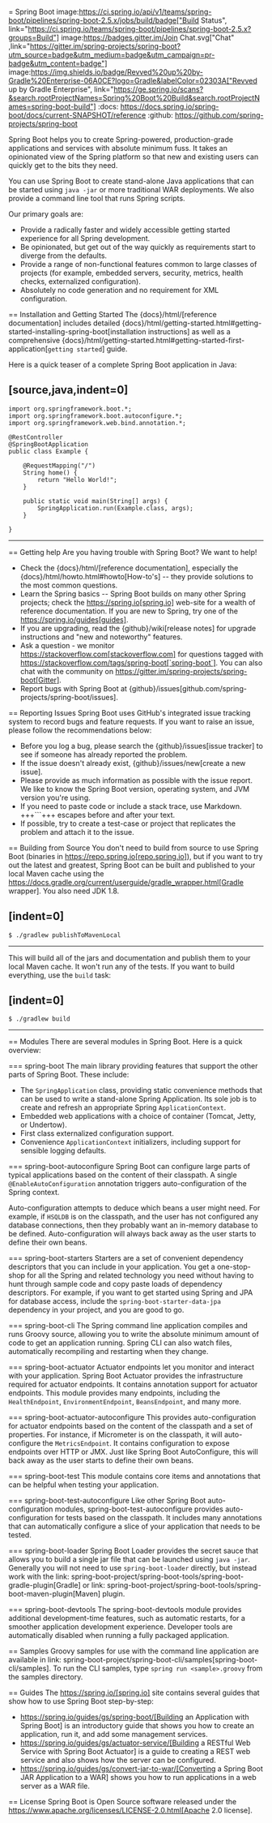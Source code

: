 = Spring Boot image:https://ci.spring.io/api/v1/teams/spring-boot/pipelines/spring-boot-2.5.x/jobs/build/badge["Build
Status",
link="https://ci.spring.io/teams/spring-boot/pipelines/spring-boot-2.5.x?groups=Build"] image:https://badges.gitter.im/Join
Chat.svg["Chat"
,link="https://gitter.im/spring-projects/spring-boot?utm_source=badge&utm_medium=badge&utm_campaign=pr-badge&utm_content=badge"] image:https://img.shields.io/badge/Revved%20up%20by-Gradle%20Enterprise-06A0CE?logo=Gradle&labelColor=02303A["Revved
up by Gradle Enterprise", link="https://ge.spring.io/scans?&search.rootProjectNames=Spring%20Boot%20Build&search.rootProjectNames=spring-boot-build"]
:docs: https://docs.spring.io/spring-boot/docs/current-SNAPSHOT/reference
:github: https://github.com/spring-projects/spring-boot

Spring Boot helps you to create Spring-powered, production-grade applications and services with absolute minimum fuss.
It takes an opinionated view of the Spring platform so that new and existing users can quickly get to the bits they
need.

You can use Spring Boot to create stand-alone Java applications that can be started using `java -jar` or more
traditional WAR deployments.
We also provide a command line tool that runs Spring scripts.

Our primary goals are:

* Provide a radically faster and widely accessible getting started experience for all Spring development.
* Be opinionated, but get out of the way quickly as requirements start to diverge from the defaults.
* Provide a range of non-functional features common to large classes of projects (for example, embedded servers,
  security, metrics, health checks, externalized configuration).
* Absolutely no code generation and no requirement for XML configuration.

== Installation and Getting Started
The {docs}/html/[reference documentation] includes detailed
{docs}/html/getting-started.html#getting-started-installing-spring-boot[installation instructions] as well as a
comprehensive {docs}/html/getting-started.html#getting-started-first-application[``getting started``] guide.

Here is a quick teaser of a complete Spring Boot application in Java:

[source,java,indent=0]
----

	import org.springframework.boot.*;
	import org.springframework.boot.autoconfigure.*;
	import org.springframework.web.bind.annotation.*;

	@RestController
	@SpringBootApplication
	public class Example {

		@RequestMapping("/")
		String home() {
			return "Hello World!";
		}

		public static void main(String[] args) {
			SpringApplication.run(Example.class, args);
		}

	}

----



== Getting help
Are you having trouble with Spring Boot? We want to help!

* Check the {docs}/html/[reference documentation], especially the {docs}/html/howto.html#howto[How-to's] -- they provide
  solutions to the most common questions.
* Learn the Spring basics -- Spring Boot builds on many other Spring projects; check the https://spring.io[spring.io]
  web-site for a wealth of reference documentation.
  If you are new to Spring, try one of the https://spring.io/guides[guides].
* If you are upgrading, read the {github}/wiki[release notes] for upgrade instructions and "new and noteworthy"
  features.
* Ask a question - we monitor https://stackoverflow.com[stackoverflow.com] for questions tagged
  with https://stackoverflow.com/tags/spring-boot[`spring-boot`].
  You can also chat with the community on https://gitter.im/spring-projects/spring-boot[Gitter].
* Report bugs with Spring Boot at {github}/issues[github.com/spring-projects/spring-boot/issues].

== Reporting Issues
Spring Boot uses GitHub's integrated issue tracking system to record bugs and feature requests.
If you want to raise an issue, please follow the recommendations below:

* Before you log a bug, please search the {github}/issues[issue tracker] to see if someone has already reported the
  problem.
* If the issue doesn't already exist, {github}/issues/new[create a new issue].
* Please provide as much information as possible with the issue report.
  We like to know the Spring Boot version, operating system, and JVM version you're using.
* If you need to paste code or include a stack trace, use Markdown.
  +++```+++ escapes before and after your text.
* If possible, try to create a test-case or project that replicates the problem and attach it to the issue.

== Building from Source
You don't need to build from source to use Spring Boot (binaries in https://repo.spring.io[repo.spring.io]), but if you
want to try out the latest and greatest, Spring Boot can be built and published to your local Maven cache using
the https://docs.gradle.org/current/userguide/gradle_wrapper.html[Gradle wrapper].
You also need JDK 1.8.

[indent=0]
----

	$ ./gradlew publishToMavenLocal

----

This will build all of the jars and documentation and publish them to your local Maven cache.
It won't run any of the tests.
If you want to build everything, use the `build` task:

[indent=0]
----

	$ ./gradlew build

----



== Modules
There are several modules in Spring Boot. Here is a quick overview:

=== spring-boot
The main library providing features that support the other parts of Spring Boot. These include:

* The `SpringApplication` class, providing static convenience methods that can be used to write a stand-alone Spring
  Application.
  Its sole job is to create and refresh an appropriate Spring `ApplicationContext`.
* Embedded web applications with a choice of container (Tomcat, Jetty, or Undertow).
* First class externalized configuration support.
* Convenience `ApplicationContext` initializers, including support for sensible logging defaults.

=== spring-boot-autoconfigure
Spring Boot can configure large parts of typical applications based on the content of their classpath.
A single `@EnableAutoConfiguration` annotation triggers auto-configuration of the Spring context.

Auto-configuration attempts to deduce which beans a user might need. For example, if `HSQLDB` is on the classpath, and
the user has not configured any database connections, then they probably want an in-memory database to be defined.
Auto-configuration will always back away as the user starts to define their own beans.

=== spring-boot-starters
Starters are a set of convenient dependency descriptors that you can include in your application.
You get a one-stop-shop for all the Spring and related technology you need without having to hunt through sample code
and copy paste loads of dependency descriptors.
For example, if you want to get started using Spring and JPA for database access, include
the `spring-boot-starter-data-jpa` dependency in your project, and you are good to go.

=== spring-boot-cli
The Spring command line application compiles and runs Groovy source, allowing you to write the absolute minimum amount
of code to get an application running.
Spring CLI can also watch files, automatically recompiling and restarting when they change.

=== spring-boot-actuator
Actuator endpoints let you monitor and interact with your application.
Spring Boot Actuator provides the infrastructure required for actuator endpoints.
It contains annotation support for actuator endpoints.
This module provides many endpoints, including the `HealthEndpoint`, `EnvironmentEndpoint`, `BeansEndpoint`, and many
more.

=== spring-boot-actuator-autoconfigure
This provides auto-configuration for actuator endpoints based on the content of the classpath and a set of properties.
For instance, if Micrometer is on the classpath, it will auto-configure the `MetricsEndpoint`.
It contains configuration to expose endpoints over HTTP or JMX.
Just like Spring Boot AutoConfigure, this will back away as the user starts to define their own beans.

=== spring-boot-test
This module contains core items and annotations that can be helpful when testing your application.

=== spring-boot-test-autoconfigure
Like other Spring Boot auto-configuration modules, spring-boot-test-autoconfigure provides auto-configuration for tests
based on the classpath.
It includes many annotations that can automatically configure a slice of your application that needs to be tested.

=== spring-boot-loader
Spring Boot Loader provides the secret sauce that allows you to build a single jar file that can be launched
using `java -jar`.
Generally you will not need to use `spring-boot-loader` directly, but instead work with the link:
spring-boot-project/spring-boot-tools/spring-boot-gradle-plugin[Gradle] or link:
spring-boot-project/spring-boot-tools/spring-boot-maven-plugin[Maven] plugin.

=== spring-boot-devtools
The spring-boot-devtools module provides additional development-time features, such as automatic restarts, for a
smoother application development experience.
Developer tools are automatically disabled when running a fully packaged application.

== Samples
Groovy samples for use with the command line application are available in link:
spring-boot-project/spring-boot-cli/samples[spring-boot-cli/samples].
To run the CLI samples, type `spring run <sample>.groovy` from the samples directory.

== Guides
The https://spring.io/[spring.io] site contains several guides that show how to use Spring Boot step-by-step:

* https://spring.io/guides/gs/spring-boot/[Building an Application with Spring Boot] is an introductory guide that shows
  you how to create an application, run it, and add some management services.
* https://spring.io/guides/gs/actuator-service/[Building a RESTful Web Service with Spring Boot Actuator] is a guide to
  creating a REST web service and also shows how the server can be configured.
* https://spring.io/guides/gs/convert-jar-to-war/[Converting a Spring Boot JAR Application to a WAR] shows you how to
  run applications in a web server as a WAR file.

== License
Spring Boot is Open Source software released under the https://www.apache.org/licenses/LICENSE-2.0.html[Apache 2.0
license].
